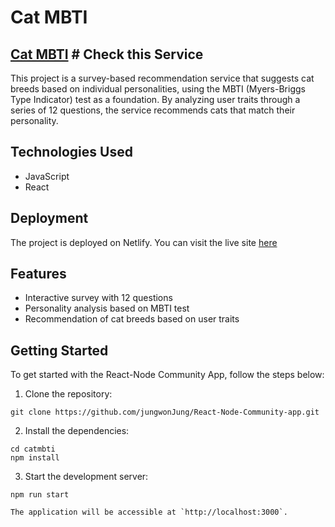 # Cat MBTI

## [Cat MBTI](https://ubiquitous-gelato-53aba5.netlify.app/) # Check this Service


This project is a survey-based recommendation service that suggests cat breeds based on individual personalities, using the MBTI (Myers-Briggs Type Indicator) test as a foundation. By analyzing user traits through a series of 12 questions, the service recommends cats that match their personality.

## Technologies Used

- JavaScript
- React

## Deployment

The project is deployed on Netlify. You can visit the live site [here](https://ubiquitous-gelato-53aba5.netlify.app/)

## Features

- Interactive survey with 12 questions
- Personality analysis based on MBTI test
- Recommendation of cat breeds based on user traits

Getting Started
---------------

To get started with the React-Node Community App, follow the steps below:

1.  Clone the repository:

   ```
   git clone https://github.com/jungwonJung/React-Node-Community-app.git
   ```

2.  Install the dependencies:

   ```
   cd catmbti
   npm install
   ```

3.  Start the development server:

   ```
   npm run start
   ```

    The application will be accessible at `http://localhost:3000`.

